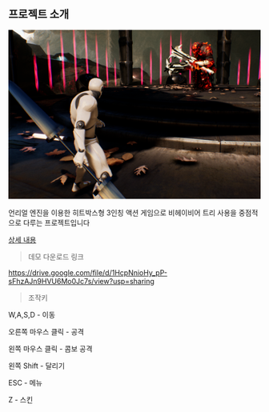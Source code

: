 ## 프로젝트 소개

![1](https://github.com/lesslate/lesslate.github.io/blob/master/assets/img/Portfolio/RaidPort/intro.png?raw=true)

언리얼 엔진을 이용한 히트박스형 3인칭 액션 게임으로 비헤이비어 트리 사용을 중점적으로 다루는 프로젝트입니다

[상세 내용](https://lesslate.github.io/portfolio/%EC%96%B8%EB%A6%AC%EC%96%BC-3%EC%9D%B8%EC%B9%AD-%EC%95%A1%EC%85%98-%ED%8F%AC%ED%8A%B8%ED%8F%B4%EB%A6%AC%EC%98%A4/)

> 데모 다운로드 링크

https://drive.google.com/file/d/1HcpNnioHy_pP-sFhzAJn9HVU6Mo0Jc7s/view?usp=sharing


> 조작키

W,A,S,D - 이동

오른쪽 마우스 클릭 - 공격

왼쪽 마우스 클릭 - 콤보 공격

왼쪽 Shift - 달리기

ESC - 메뉴

Z - 스킨